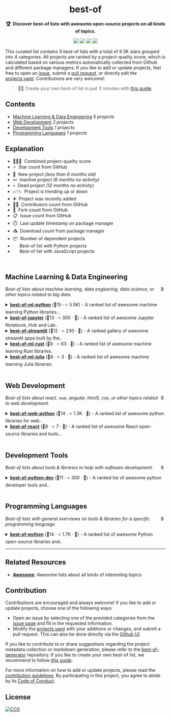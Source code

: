 <!-- markdownlint-disable -->
<h1 align="center">
    best-of
    <br>
</h1>

<p align="center">
    <strong>🏆&nbsp; Discover best-of lists with awesome open-source projects on all kinds of topics.</strong>
</p>

<p align="center">
    <a href="https://best-of.org" title="Best-of Badge"><img src="http://bit.ly/3o3EHNN"></a>
    <a href="#Contents" title="Project Count"><img src="https://img.shields.io/badge/projects-9-blue.svg?color=5ac4bf"></a>
    <a href="#Contribution" title="Contributions are welcome"><img src="https://img.shields.io/badge/contributions-welcome-green.svg"></a>
    <a href="https://github.com/best-of-lists/best-of/releases" title="Best-of Updates"><img src="https://img.shields.io/github/release-date/best-of-lists/best-of?color=green&label=updated"></a>
</p>

This curated list contains 9 best-of lists with a total of 9.3K stars grouped into 4 categories. All projects are ranked by a project-quality score, which is calculated based on various metrics automatically collected from Github and different package managers. If you like to add or update projects, feel free to open an [issue](https://github.com/best-of-lists/best-of/issues/new/choose), submit a [pull request](https://github.com/best-of-lists/best-of/pulls), or directly edit the [projects.yaml](https://github.com/best-of-lists/best-of/edit/main/projects.yaml). Contributions are very welcome!

> 🧙‍♂️ Create your own best-of list in just 3 minutes with [this guide](https://github.com/best-of-lists/best-of/blob/main/create-best-of-list.md).

## Contents

- [Machine Learning & Data Engineering](#machine-learning--data-engineering) _5 projects_
- [Web Development](#web-development) _2 projects_
- [Development Tools](#development-tools) _1 projects_
- [Programming Languages](#programming-languages) _1 projects_

## Explanation
- 🥇🥈🥉&nbsp; Combined project-quality score
- ⭐️&nbsp; Star count from GitHub
- 🐣&nbsp; New project _(less than 6 months old)_
- 💤&nbsp; Inactive project _(6 months no activity)_
- 💀&nbsp; Dead project _(12 months no activity)_
- 📈📉&nbsp; Project is trending up or down
- ➕&nbsp; Project was recently added
- 👨‍💻&nbsp; Contributors count from GitHub
- 🔀&nbsp; Fork count from GitHub
- 📋&nbsp; Issue count from GitHub
- ⏱️&nbsp; Last update timestamp on package manager
- 📥&nbsp; Download count from package manager
- 📦&nbsp; Number of dependent projects
- <img src="https://www.python.org/static/favicon.ico" style="display:inline;" width="13" height="13">&nbsp; Best-of list with Python projects
- <img src="https://cdn.icon-icons.com/icons2/2108/PNG/512/javascript_icon_130900.png" style="display:inline;" width="13" height="13">&nbsp; Best-of list with JavaScript projects

<br>

## Machine Learning & Data Engineering

<a href="#contents"><img align="right" width="15" height="15" src="https://bit.ly/382Vmvi" alt="Back to top"></a>

_Best-of lists about machine learning, data engieering, data science, or other topics related to big data._

<details><summary><b><a href="https://github.com/ml-tooling/best-of-ml-python">best-of-ml-python</a></b> (🥇15 ·  ⭐ 5.5K) - A ranked list of awesome machine learning Python libraries... <code><img src="https://www.python.org/static/favicon.ico" style="display:inline;" width="13" height="13"></code></summary>

- [GitHub](https://github.com/ml-tooling/best-of-ml-python) (👨‍💻 19 · 🔀 700 · 📋 23 - 21% open · ⏱️ 11.07.2021):

	```
	git clone https://github.com/ml-tooling/best-of-ml-python
	```
</details>
<details><summary><b><a href="https://github.com/ml-tooling/best-of-jupyter">best-of-jupyter</a></b> (🥈13 ·  ⭐ 300 · 🐣) - A ranked list of awesome Jupyter Notebook, Hub and Lab.. <code><img src="https://www.python.org/static/favicon.ico" style="display:inline;" width="13" height="13"></code></summary>

- [GitHub](https://github.com/ml-tooling/best-of-jupyter) (👨‍💻 7 · 🔀 35 · ⏱️ 11.07.2021):

	```
	git clone https://github.com/ml-tooling/best-of-jupyter
	```
</details>
<details><summary><b><a href="https://github.com/jrieke/best-of-streamlit">best-of-streamlit</a></b> (🥉12 ·  ⭐ 230 · 🐣) - A ranked gallery of awesome streamlit apps built by the.. <code><img src="https://www.python.org/static/favicon.ico" style="display:inline;" width="13" height="13"></code></summary>

- [GitHub](https://github.com/jrieke/best-of-streamlit) (👨‍💻 4 · 🔀 20 · 📋 6 - 33% open · ⏱️ 03.05.2021):

	```
	git clone https://github.com/jrieke/best-of-streamlit
	```
</details>
<details><summary><b><a href="https://github.com/e-tony/best-of-ml-rust">best-of-ml-rust</a></b> (🥉8 ·  ⭐ 63 · 🐣) - A ranked list of awesome machine learning Rust libraries.</summary>

- [GitHub](https://github.com/e-tony/best-of-ml-rust) (👨‍💻 1 · 🔀 1 · ⏱️ 21.06.2021):

	```
	git clone https://github.com/e-tony/best-of-ml-rust
	```
</details>
<details><summary><b><a href="https://github.com/e-tony/best-of-ml-julia">best-of-ml-julia</a></b> (🥉8 ·  ⭐ 3 · 🐣) - A ranked list of awesome machine learning Julia libraries.</summary>

- [GitHub](https://github.com/e-tony/best-of-ml-julia) (⏱️ 12.07.2021):

	```
	git clone https://github.com/e-tony/best-of-ml-julia
	```
</details>
<br>

## Web Development

<a href="#contents"><img align="right" width="15" height="15" src="https://bit.ly/382Vmvi" alt="Back to top"></a>

_Best-of lists about react, vue, angular, html5, css, or other topics related to web development._

<details><summary><b><a href="https://github.com/ml-tooling/best-of-web-python">best-of-web-python</a></b> (🥇14 ·  ⭐ 1.3K · 🐣) - A ranked list of awesome python libraries for web.. <code><img src="https://www.python.org/static/favicon.ico" style="display:inline;" width="13" height="13"></code></summary>

- [GitHub](https://github.com/ml-tooling/best-of-web-python) (👨‍💻 6 · 🔀 84 · ⏱️ 11.07.2021):

	```
	git clone https://github.com/ml-tooling/best-of-web-python
	```
</details>
<details><summary><b><a href="https://github.com/LukasMasuch/best-of-react">best-of-react</a></b> (🥉8 ·  ⭐ 7 · 🐣) - A ranked list of awesome React open-source libraries and tools... <code><img src="https://cdn.icon-icons.com/icons2/2108/PNG/512/javascript_icon_130900.png" style="display:inline;" width="13" height="13"></code></summary>

- [GitHub](https://github.com/LukasMasuch/best-of-react) (⏱️ 09.07.2021):

	```
	git clone https://github.com/LukasMasuch/best-of-react
	```
</details>
<br>

## Development Tools

<a href="#contents"><img align="right" width="15" height="15" src="https://bit.ly/382Vmvi" alt="Back to top"></a>

_Best-of lists about tools & libraries to help with software development._

<details><summary><b><a href="https://github.com/ml-tooling/best-of-python-dev">best-of-python-dev</a></b> (🥇11 ·  ⭐ 300 · 🐣) - A ranked list of awesome python developer tools and.. <code><img src="https://www.python.org/static/favicon.ico" style="display:inline;" width="13" height="13"></code></summary>

- [GitHub](https://github.com/ml-tooling/best-of-python-dev) (👨‍💻 2 · 🔀 17 · 📋 6 - 16% open · ⏱️ 11.07.2021):

	```
	git clone https://github.com/ml-tooling/best-of-python-dev
	```
</details>
<br>

## Programming Languages

<a href="#contents"><img align="right" width="15" height="15" src="https://bit.ly/382Vmvi" alt="Back to top"></a>

_Best-of lists with general overviews on tools & libraries for a specific programming language._

<details><summary><b><a href="https://github.com/ml-tooling/best-of-python">best-of-python</a></b> (🥇14 ·  ⭐ 1.7K · 🐣) - A ranked list of awesome Python open-source libraries and.. <code><img src="https://www.python.org/static/favicon.ico" style="display:inline;" width="13" height="13"></code></summary>

- [GitHub](https://github.com/ml-tooling/best-of-python) (👨‍💻 5 · 🔀 130 · 📋 5 - 20% open · ⏱️ 11.07.2021):

	```
	git clone https://github.com/ml-tooling/best-of-python
	```
</details>

---

## Related Resources

- [**Awesome**](https://github.com/sindresorhus/awesome): Awesome lists about all kinds of interesting topics

## Contribution

Contributions are encouraged and always welcome! If you like to add or update projects, choose one of the following ways:

- Open an issue by selecting one of the provided categories from the [issue page](https://github.com/best-of-lists/best-of/issues/new/choose) and fill in the requested information.
- Modify the [projects.yaml](https://github.com/best-of-lists/best-of/blob/main/projects.yaml) with your additions or changes, and submit a pull request. This can also be done directly via the [Github UI](https://github.com/best-of-lists/best-of/edit/main/projects.yaml).

If you like to contribute to or share suggestions regarding the project metadata collection or markdown generation, please refer to the [best-of-generator](https://github.com/best-of-lists/best-of-generator) repository. If you like to create your own best-of list, we recommend to follow [this guide](https://github.com/best-of-lists/best-of/blob/main/create-best-of-list.md).

For more information on how to add or update projects, please read the [contribution guidelines](https://github.com/best-of-lists/best-of/blob/main/CONTRIBUTING.md). By participating in this project, you agree to abide by its [Code of Conduct](https://github.com/best-of-lists/best-of/blob/main/.github/CODE_OF_CONDUCT.md).

## License

[![CC0](https://mirrors.creativecommons.org/presskit/buttons/88x31/svg/by-sa.svg)](https://creativecommons.org/licenses/by-sa/4.0/)
